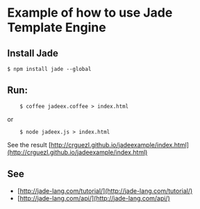 # Example of how to use Jade Template Engine

## Install Jade

    $ npm install jade --global

## Run:
        $ coffee jadeex.coffee > index.html

or

        $ node jadeex.js > index.html

See the result  [http://crguezl.github.io/jadeexample/index.html](http://crguezl.github.io/jadeexample/index.html)

## See

* [http://jade-lang.com/tutorial/](http://jade-lang.com/tutorial/)
* [http://jade-lang.com/api/](http://jade-lang.com/api/)
